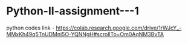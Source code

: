 # Python-II-assignment---1
python codes
link - https://colab.research.google.com/drive/1rWJcY_-MMxKh49q5TnUDMni5O-YQNNgH#scrollTo=Om0AqNM3BvTA
